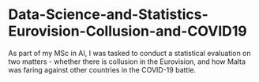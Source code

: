 # Data-Science-and-Statistics-Eurovision-Collusion-and-COVID19
 As part of my MSc in AI, I was tasked to conduct a statistical evaluation on two matters - whether there is collusion in the Eurovision, and how Malta was faring against other countries in the COVID-19 battle.
